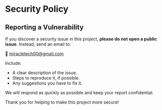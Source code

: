 # Security Policy

## Reporting a Vulnerability

If you discover a security issue in this project, **please do not open a public issue**. Instead, send an email to:

📧 miracletech00@gmail.com

Include:
- A clear description of the issue.
- Steps to reproduce it, if possible.
- Any suggestions you have to fix it.

We will respond as quickly as possible and keep your report confidential.

Thank you for helping to make this project more secure!
